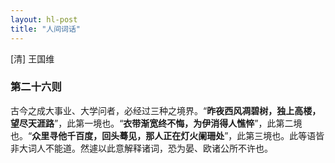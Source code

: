 ```yaml
---
layout: hl-post
title: "人间词话"
---
```

[清] 王国维

### 第二十六则

古今之成大事业、大学问者，必经过三种之境界。“**昨夜西风凋碧树，独上高楼，望尽天涯路**”，此第一境也。“**衣带渐宽终不悔，为伊消得人憔悴**”，此第二境也。“**众里寻他千百度，回头蓦见，那人正在灯火阑珊处**”，此第三境也。此等语皆非大词人不能道。然遽以此意解释诸词，恐为晏、欧诸公所不许也。
